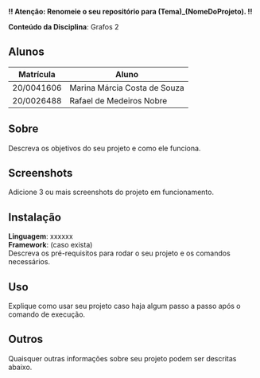 **!! Atenção: Renomeie o seu repositório para (Tema)_(NomeDoProjeto). !!** 

**Conteúdo da Disciplina**: Grafos 2<br>

## Alunos
|Matrícula | Aluno |
| -- | -- |
| 20/0041606 |  Marina Márcia Costa de Souza |
| 20/0026488 |  Rafael de Medeiros Nobre |

## Sobre 
Descreva os objetivos do seu projeto e como ele funciona. 

## Screenshots
Adicione 3 ou mais screenshots do projeto em funcionamento.

## Instalação 
**Linguagem**: xxxxxx<br>
**Framework**: (caso exista)<br>
Descreva os pré-requisitos para rodar o seu projeto e os comandos necessários.

## Uso 
Explique como usar seu projeto caso haja algum passo a passo após o comando de execução.

## Outros 
Quaisquer outras informações sobre seu projeto podem ser descritas abaixo.




